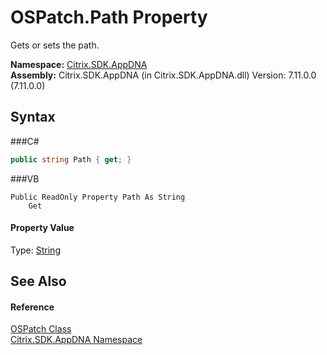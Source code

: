 # OSPatch.Path Property 
 

Gets or sets the path.

**Namespace:**&nbsp;<a href="N_Citrix_SDK_AppDNA">Citrix.SDK.AppDNA</a><br />**Assembly:**&nbsp;Citrix.SDK.AppDNA (in Citrix.SDK.AppDNA.dll) Version: 7.11.0.0 (7.11.0.0)

## Syntax

###C#
```csharp
public string Path { get; }
```

###VB
```vbnet
Public ReadOnly Property Path As String
	Get
```


#### Property Value
Type: <a href="http://msdn2.microsoft.com/en-us/library/s1wwdcbf" target="_blank">String</a>

## See Also


#### Reference
<a href="T_Citrix_SDK_AppDNA_OSPatch">OSPatch Class</a><br /><a href="N_Citrix_SDK_AppDNA">Citrix.SDK.AppDNA Namespace</a><br />